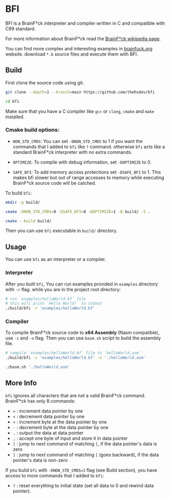 # BFI

BFI is a BrainF\*ck interpreter and compiler written in C and compatible with C99 standard.

For more information about BrainF\*ck read the [BrainF\*ck wikipedia page](https://en.wikipedia.org/wiki/Brainfuck).

You can find more complex and interesting examples in [brainfuck.org](https://brainfuck.org) website. download `*.b` source files
and execute them with BFI.



## Build
First clone the source code using git.
```bash
git clone --depth=1 --branch=main https://github.com/thehxdev/bfi

cd bfi
```

Make sure that you have a C compiler like `gcc` or `clang`, `cmake` and `make` installed.

### Cmake build options:
- `NON_STD_CMDS`: 
You can set `-DNON_STD_CMDS` to 1 if you want the commands that I added to `bfi` like `?` command.
otherwise `bfi` acts like a standard BrainF*ck interpreter
with no extra commands.

- `OPTIMIZE`: 
To compile with debug information, set `-DOPTIMIZE` to 0.

- `SAFE_BFI`: 
To add memory access protections set `-DSAFE_BFI` to 1.
This makes bfi slower but out of range accesses to memory while executing BrainF\*ck source code will be catched.


To build `bfi`:
```bash
mkdir -p build/

cmake -DNON_STD_CMDS=0 -DSAFE_BFI=0 -DOPTIMIZE=1 -B build/ -S .

cmake --build build/
```

Then you can use `bfi` executable in `build/` directory.



## Usage

You can use `bfi` as an interpreter or a compiler.


### Interpreter

After you built `bfi`, You can run examples provided in `examples` directory with `-r` flag.
while you are in the project root directory:
```bash
# run `examples/helloWorld.bf` file
# this will print `Hello World!` to stdout
./build/bfi -r 'examples/helloWorld.bf'
```

### Compiler

To compile BrainF\*ck source code to **x64 Assembly** (Nasm compatible), use `-c` and `-o` flag.
Then you can use `basm.sh` script to build the assembly file.
```bash
# compile `examples/helloWorld.bf` file to `helloWorld.asm`
./build/bfi -c 'examples/helloWorld.bf' -o './helloWorld.asm'

./basm.sh './helloWorld.asm'
```

## More Info

`bfi` ignores all characters that are not a valid BrainF\*ck command. BrainF\*ck has only 8 commands:

- `>` : increment data pointer by one
- `<` : decrement data pointer by one
- `+` : increment byte at the data pointer by one
- `-` : decrement byte at the data pointer by one
- `.` : output the data at data pointer
- `,` : accept one byte of input and store it in data pointer
- `[` : jump to next command of matching `]`, if the data pointer's data is zero
- `]` : jump to next command of matching `[` (goes backward), if the data pointer's data is non-zero


If you bulid `bfi` with `-DNON_STD_CMDS=1` flag (see Build section), you have access to more commands
that I added to `bfi`:

- `?` : reset everything to initial state (set all data to 0 and rewind data pointer).
